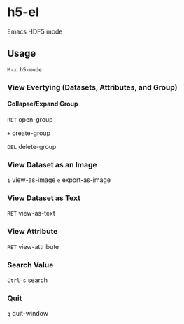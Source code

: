 # h5-el
Emacs HDF5 mode

## Usage
```
M-x h5-mode
```
### View Evertying (Datasets, Attributes, and Group)
#### Collapse/Expand Group

`RET` open-group

`+` create-group

`DEL` delete-group



### View Dataset as an Image
`i` view-as-image
`e` export-as-image

### View Dataset as Text
`RET` view-as-text
### View Attribute
`RET` view-attribute

### Search Value
`Ctrl-s` search

### Quit
`q` quit-window



